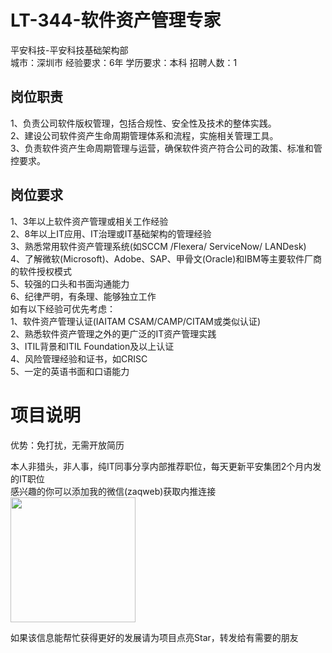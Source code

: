 # LT-344-软件资产管理专家
平安科技-平安科技基础架构部  
城市：深圳市 经验要求：6年 学历要求：本科  招聘人数：1

## 岗位职责
1、负责公司软件版权管理，包括合规性、安全性及技术的整体实践。   
2、建设公司软件资产生命周期管理体系和流程，实施相关管理工具。   
3、负责软件资产生命周期管理与运营，确保软件资产符合公司的政策、标准和管控要求。

## 岗位要求
1、3年以上软件资产管理或相关工作经验   
2、8年以上IT应用、IT治理或IT基础架构的管理经验   
3、熟悉常用软件资产管理系统(如SCCM /Flexera/ ServiceNow/ LANDesk)   
4、了解微软(Microsoft)、Adobe、SAP、甲骨文(Oracle)和IBM等主要软件厂商的软件授权模式   
5、较强的口头和书面沟通能力   
6、纪律严明，有条理、能够独立工作   
如有以下经验可优先考虑：   
1、软件资产管理认证(IAITAM CSAM/CAMP/CITAM或类似认证)   
2、熟悉软件资产管理之外的更广泛的IT资产管理实践   
3、ITIL背景和ITIL Foundation及以上认证   
4、风险管理经验和证书，如CRISC   
5、一定的英语书面和口语能力

# 项目说明

优势：免打扰，无需开放简历

本人非猎头，非人事，纯IT同事分享内部推荐职位，每天更新平安集团2个月内发的IT职位  
感兴趣的你可以添加我的微信(zaqweb)获取内推连接  
<img src="https://github.com/zaqweb/PA-IT-JOBS/blob/master/WechatICode.jpeg"  height="200" width="200">

如果该信息能帮忙获得更好的发展请为项目点亮Star，转发给有需要的朋友




